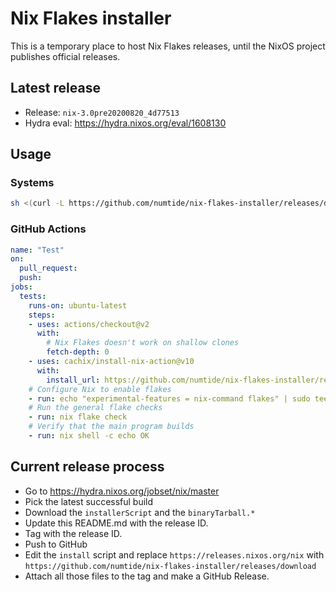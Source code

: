 # Nix Flakes installer

This is a temporary place to host Nix Flakes releases, until the NixOS
project publishes official releases.

## Latest release

* Release: `nix-3.0pre20200820_4d77513`
* Hydra eval: https://hydra.nixos.org/eval/1608130

## Usage

### Systems

```sh
sh <(curl -L https://github.com/numtide/nix-flakes-installer/releases/download/nix-3.0pre20200820_4d77513/install)
```

### GitHub Actions

```yaml
name: "Test"
on:
  pull_request:
  push:
jobs:
  tests:
    runs-on: ubuntu-latest
    steps:
    - uses: actions/checkout@v2
      with:
        # Nix Flakes doesn't work on shallow clones
        fetch-depth: 0
    - uses: cachix/install-nix-action@v10
      with:
        install_url: https://github.com/numtide/nix-flakes-installer/releases/download/nix-3.0pre20200820_4d77513/install
    # Configure Nix to enable flakes
    - run: echo "experimental-features = nix-command flakes" | sudo tee -a /etc/nix/nix.conf
    # Run the general flake checks
    - run: nix flake check
    # Verify that the main program builds
    - run: nix shell -c echo OK
```

## Current release process

* Go to https://hydra.nixos.org/jobset/nix/master
* Pick the latest successful build
* Download the `installerScript` and the `binaryTarball.*`
* Update this README.md with the release ID.
* Tag with the release ID.
* Push to GitHub
* Edit the `install` script and replace `https://releases.nixos.org/nix` with `https://github.com/numtide/nix-flakes-installer/releases/download`
* Attach all those files to the tag and make a GitHub Release.
